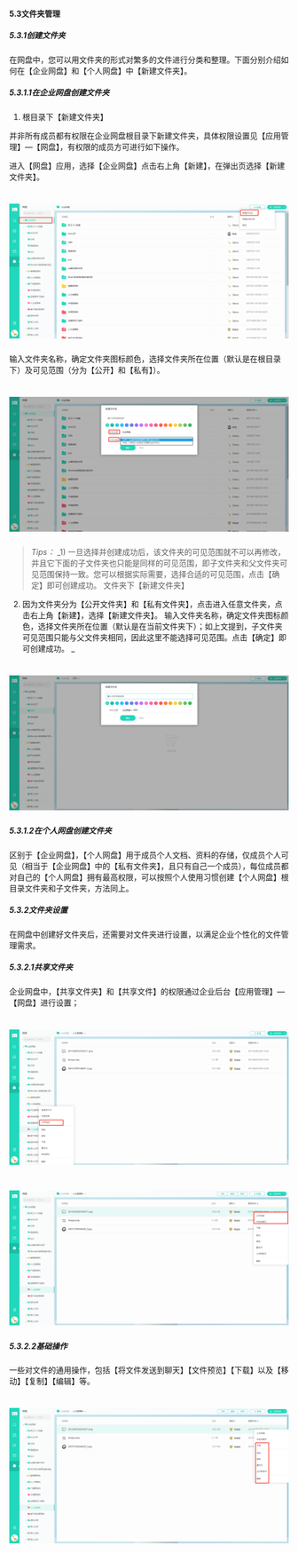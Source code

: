 #### 5.3文件夹管理

##### 5.3.1创建文件夹

在网盘中，您可以用文件夹的形式对繁多的文件进行分类和整理。下面分别介绍如何在【企业网盘】和【个人网盘】中【新建文件夹】。

##### 5.3.1.1在企业网盘创建文件夹

1) 根目录下【新建文件夹】 

并非所有成员都有权限在企业网盘根目录下新建文件夹，具体权限设置见【应用管理】—【网盘】，有权限的成员方可进行如下操作。

进入【网盘】应用，选择【企业网盘】点击右上角【新建】，在弹出页选择【新建文件夹】。 

# ![](/assets/5.3文件夹管理-新建文件夹.png)

输入文件夹名称，确定文件夹图标颜色，选择文件夹所在位置（默认是在根目录下）及可见范围（分为【公开】和【私有】）。

# ![](/assets/5.3文件夹管理-新建文件夹2.png)

> _Tips：_
_1) 一旦选择并创建成功后，该文件夹的可见范围就不可以再修改，并且它下面的子文件夹也只能是同样的可见范围，即子文件夹和父文件夹可见范围保持一致。您可以根据实际需要，选择合适的可见范围，点击【确定】即可创建成功。
文件夹下【新建文件夹】 
2) 因为文件夹分为【公开文件夹】和【私有文件夹】，点击进入任意文件夹，点击右上角【新建】，选择【新建文件夹】。 输入文件夹名称，确定文件夹图标颜色，选择文件夹所在位置（默认是在当前文件夹下）；如上文提到，子文件夹可见范围只能与父文件夹相同，因此这里不能选择可见范围。点击【确定】即可创建成功。
_

# ![](/assets/5.3文件夹管理-新建文件夹3.png)

##### 5.3.1.2在个人网盘创建文件夹

区别于【企业网盘】，【个人网盘】用于成员个人文档、资料的存储，仅成员个人可见（相当于【企业网盘】中的【私有文件夹】，且只有自己一个成员），每位成员都对自己的【个人网盘】拥有最高权限，可以按照个人使用习惯创建【个人网盘】根目录文件夹和子文件夹，方法同上。

##### 5.3.2文件夹设置

在网盘中创建好文件夹后，还需要对文件夹进行设置，以满足企业个性化的文件管理需求。

##### 5.3.2.1共享文件夹

企业网盘中，【共享文件夹】和【共享文件】的权限通过企业后台【应用管理】—【网盘】进行设置；

# ![](/assets/5.3文件夹管理-共享文件夹.png)

# ![](/assets/5.3文件夹管理-共享文件夹2.png)

##### 5.3.2.2基础操作

一些对文件的通用操作，包括【将文件发送到聊天】【文件预览】【下载】以及【移动】【复制】【编辑】等。

# ![](/assets/5.3文件夹管理-共享文件夹3.png)
